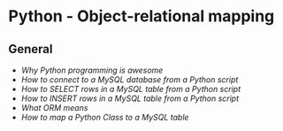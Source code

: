# Python - Object-relational mapping
## General

- _Why Python programming is awesome_
- _How to connect to a MySQL database from a Python script_
- _How to SELECT rows in a MySQL table from a Python script_
- _How to INSERT rows in a MySQL table from a Python script_
- _What ORM means_
- _How to map a Python Class to a MySQL table_
